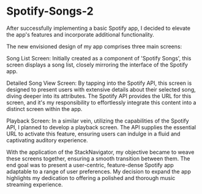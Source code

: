 # Spotify-Songs-2

After successfully implementing a basic Spotify app,  I decided to elevate the
app's features and incorporate additional functionality.

The new envisioned design of my app comprises three main screens:

Song List Screen: Initially created as a component of 'Spotify Songs', this screen displays a song list, closely mirroring the interface of the Spotify app.

Detailed Song View Screen: By tapping into the Spotify API, this screen is designed to present users with extensive details about their selected song, diving deeper into its attributes. The Spotify API provides the URL for this screen, and it's my responsibility to effortlessly integrate this content into a distinct screen within the app.

Playback Screen: In a similar vein, utilizing the capabilities of the Spotify API, I planned to develop a playback screen. The API supplies the essential URL to activate this feature, ensuring users can indulge in a fluid and captivating auditory experience.

With the application of the StackNavigator, my objective became to weave these screens together, ensuring a smooth transition between them. The end goal was to present a user-centric, feature-dense Spotify app adaptable to a range of user preferences. My decision to expand the app highlights my dedication to offering a polished and thorough music streaming experience.
